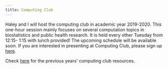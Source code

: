 ```yaml
---
title: Computing Club
---
```

Haley and I will host the computing club in academic year 2019-2020. This one-hour session mainly focuses on several computation topics in biostatistics and public health research. It is held every other Tuesday from 12:15- 1:15 with lunch provided! The upcoming schedule will be available soon. If you are interested in presenting at Computing Club, please sign up [here](https://docs.google.com/spreadsheets/d/1QucCROBWGWfn7FxaOqCZ0-6VyQElGa1Ww39H4Qctbxk/edit?ts=5d5d7d50#gid=232127881).  

Check [here](https://martakarass.github.io/resources/computing-club/) for the previous years’ computing club resources.  
